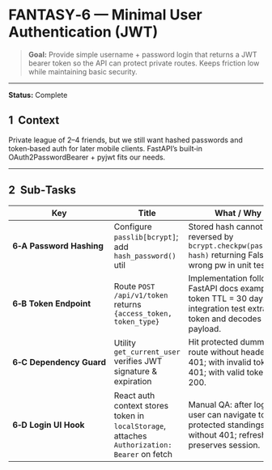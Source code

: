 # FANTASY‑6 — Minimal User Authentication (JWT)

> **Goal:** Provide simple username + password login that returns a JWT bearer token so the API can protect private routes. Keeps friction low while maintaining basic security.

---

**Status:** Complete

## 1  Context

Private league of 2–4 friends, but we still want hashed passwords and token‑based auth for later mobile clients. FastAPI’s built‑in OAuth2PasswordBearer + pyjwt fits our needs.

---

## 2  Sub‑Tasks

| Key                      | Title                                                                                        | What / Why                                                                                                                               | Acceptance Criteria |
| ------------------------ | -------------------------------------------------------------------------------------------- | ---------------------------------------------------------------------------------------------------------------------------------------- | ------------------- |
| **6‑A Password Hashing** | Configure `passlib[bcrypt]`; add `hash_password()` util                                      | Stored hash cannot be reversed by `bcrypt.checkpw(password, hash)` returning False for wrong pw in unit test.                            |                     |
| **6‑B Token Endpoint**   | Route `POST /api/v1/token` returns `{access_token, token_type}`                              | Implementation follows FastAPI docs example; token TTL = 30 days; integration test extracts token and decodes payload. |                     |
| **6‑C Dependency Guard** | Utility `get_current_user` verifies JWT signature & expiration                               | Hit protected dummy route without header ⇒ 401; with invalid token ⇒ 401; with valid token ⇒ 200.                                        |                     |
| **6‑D Login UI Hook**    | React auth context stores token in `localStorage`, attaches `Authorization: Bearer` on fetch | Manual QA: after login, user can navigate to protected standings page without 401; refresh preserves session.                            |                     |
